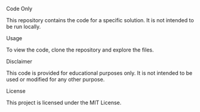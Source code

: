 Code Only

This repository contains the code for a specific solution. It is not intended to be run locally.

Usage

To view the code, clone the repository and explore the files.

Disclaimer

This code is provided for educational purposes only. It is not intended to be used or modified for any other purpose.

License

This project is licensed under the MIT License.

